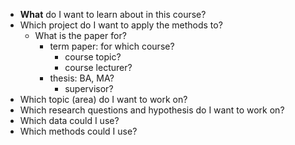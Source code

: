 - **What** do I want to learn about in this course?
- Which project do I want to apply the methods to?
   - What is the paper for?
		- term paper: for which course?
			- course topic?
			- course lecturer?
		- thesis: BA, MA?
			- supervisor?
- Which topic (area) do I want to work on?
- Which research questions and hypothesis do I want to work on?
- Which data could I use?
- Which methods could I use?
